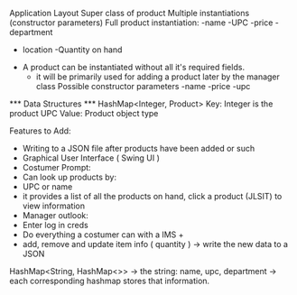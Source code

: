 Application Layout
Super class of product
Multiple instantiations (constructor parameters)
Full product instantiation:
-name
-UPC
-price
-department
  - location
-Quantity on hand

* A product can be instantiated without all it's required fields.
  - it will be primarily used for adding a product later by the manager class
Possible constructor parameters
-name
-price
-upc


*** Data Structures ***
HashMap<Integer, Product>
Key: Integer is the product UPC
Value: Product object type

Features to Add:
 - Writing to a JSON file after products have been added or such
 - Graphical User Interface ( Swing UI )
 - Costumer Prompt:
 - Can look up products by:
 - UPC or name
 - it provides a list of all the products on hand, click a product (JLSIT) to view information
 - Manager outlook:
 - Enter log in creds
 - Do everything a costumer can with a IMS +
 - add, remove and update item info ( quantity ) -> write the new data to a JSON


HashMap<String, HashMap<>>
  -> the string: name, upc, department
  -> each corresponding hashmap stores that information.

